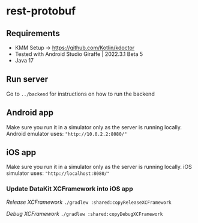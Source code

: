 # rest-protobuf

## Requirements 
- KMM Setup -> https://github.com/Kotlin/kdoctor
- Tested with Android Studio Giraffe | 2022.3.1 Beta 5
- Java 17

## Run server

Go to `../backend` for instructions on how to run the backend

## Android app

Make sure you run it in a simulator only as the server is running locally.
Android emulator uses: `"http://10.0.2.2:8080/"`

## iOS app 

Make sure you run it in a simulator only as the server is running locally.
iOS simulator uses: `"http://localhost:8080/"`

### Update DataKit XCFramework into iOS app

*Release XCFramework*
`./gradlew :shared:copyReleaseXCFramework`

*Debug XCFramework*
`./gradlew :shared:copyDebugXCFramework`
